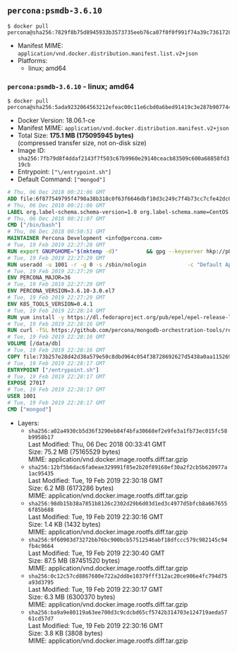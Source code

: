 ## `percona:psmdb-3.6.10`

```console
$ docker pull percona@sha256:7829f8b75d8945933b3573735eeb76ca07f0f0f991f74a39c73617285a15fe7b
```

-	Manifest MIME: `application/vnd.docker.distribution.manifest.list.v2+json`
-	Platforms:
	-	linux; amd64

### `percona:psmdb-3.6.10` - linux; amd64

```console
$ docker pull percona@sha256:5ada9232064563212efeac00c11e6cbd0a6bed91419c3e287b9077443db311a3
```

-	Docker Version: 18.06.1-ce
-	Manifest MIME: `application/vnd.docker.distribution.manifest.v2+json`
-	Total Size: **175.1 MB (175095945 bytes)**  
	(compressed transfer size, not on-disk size)
-	Image ID: `sha256:7fb79d8f4ddaf2143f7f503c67b9960e29140ceacb83509c600a68858fd319cb`
-	Entrypoint: `["\/entrypoint.sh"]`
-	Default Command: `["mongod"]`

```dockerfile
# Thu, 06 Dec 2018 00:21:06 GMT
ADD file:6f877549795f4798a38b318c0f63f6646dbf10d3c249c7f4b73cc7cfe42dc0f5 in / 
# Thu, 06 Dec 2018 00:21:06 GMT
LABEL org.label-schema.schema-version=1.0 org.label-schema.name=CentOS Base Image org.label-schema.vendor=CentOS org.label-schema.license=GPLv2 org.label-schema.build-date=20181205
# Thu, 06 Dec 2018 00:21:07 GMT
CMD ["/bin/bash"]
# Thu, 06 Dec 2018 00:50:51 GMT
MAINTAINER Percona Development <info@percona.com>
# Tue, 19 Feb 2019 22:27:28 GMT
RUN export GNUPGHOME="$(mktemp -d)"         && gpg --keyserver hkp://p80.pool.sks-keyservers.net:80 --recv-keys 430BDF5C56E7C94E848EE60C1C4CBDCDCD2EFD2A         && gpg --export --armor 430BDF5C56E7C94E848EE60C1C4CBDCDCD2EFD2A > ${GNUPGHOME}/RPM-GPG-KEY-Percona         && rpmkeys --import ${GNUPGHOME}/RPM-GPG-KEY-Percona /etc/pki/rpm-gpg/RPM-GPG-KEY-CentOS-7         && curl -L -o /tmp/percona-release.rpm https://repo.percona.com/percona/yum/percona-release-1.0-7.noarch.rpm         && rpmkeys --checksig /tmp/percona-release.rpm         && yum install -y /tmp/percona-release.rpm         && rm -rf "$GNUPGHOME" /tmp/percona-release.rpm         && rpm --import /etc/pki/rpm-gpg/PERCONA-PACKAGING-KEY         && percona-release disable all         && percona-release enable original release
# Tue, 19 Feb 2019 22:27:29 GMT
RUN useradd -u 1001 -r -g 0 -s /sbin/nologin             -c "Default Application User" mongodb
# Tue, 19 Feb 2019 22:27:29 GMT
ENV PERCONA_MAJOR=36
# Tue, 19 Feb 2019 22:27:29 GMT
ENV PERCONA_VERSION=3.6.10-3.0.el7
# Tue, 19 Feb 2019 22:27:29 GMT
ENV K8S_TOOLS_VERSION=0.4.1
# Tue, 19 Feb 2019 22:28:14 GMT
RUN yum install -y https://dl.fedoraproject.org/pub/epel/epel-release-latest-7.noarch.rpm         && yum install -y                 Percona-Server-MongoDB-36-server-${PERCONA_VERSION}                 Percona-Server-MongoDB-36-mongos-${PERCONA_VERSION}                 Percona-Server-MongoDB-36-tools-${PERCONA_VERSION}                 Percona-Server-MongoDB-36-shell-${PERCONA_VERSION}                 curl                 jq         && yum clean all         && rm -rf /var/cache/yum /data/db  && mkdir -p /data/db         && chown -R 1001:0 /data/db
# Tue, 19 Feb 2019 22:28:16 GMT
RUN curl -fSL https://github.com/percona/mongodb-orchestration-tools/releases/download/${K8S_TOOLS_VERSION}/k8s-mongodb-initiator -o /usr/local/bin/k8s-mongodb-initiator     && curl -fSL  https://github.com/percona/mongodb-orchestration-tools/releases/download/${K8S_TOOLS_VERSION}/mongodb-healthcheck -o /usr/local/bin/mongodb-healthcheck     && chmod 0755 /usr/local/bin/k8s-mongodb-initiator /usr/local/bin/mongodb-healthcheck
# Tue, 19 Feb 2019 22:28:16 GMT
VOLUME [/data/db]
# Tue, 19 Feb 2019 22:28:16 GMT
COPY file:73b257e28d42d38a579e50c8dbd964c054f38728692627d5438a0aa11526970b in /entrypoint.sh 
# Tue, 19 Feb 2019 22:28:17 GMT
ENTRYPOINT ["/entrypoint.sh"]
# Tue, 19 Feb 2019 22:28:17 GMT
EXPOSE 27017
# Tue, 19 Feb 2019 22:28:17 GMT
USER 1001
# Tue, 19 Feb 2019 22:28:17 GMT
CMD ["mongod"]
```

-	Layers:
	-	`sha256:a02a4930cb5d36f3290eb84f4bfa30668ef2e9fe3a1fb73ec015fc58b9958b17`  
		Last Modified: Thu, 06 Dec 2018 00:33:41 GMT  
		Size: 75.2 MB (75165529 bytes)  
		MIME: application/vnd.docker.image.rootfs.diff.tar.gzip
	-	`sha256:12bf5b6dac6fa0eae329991f85e2b20f89168ef30a2f2cb5b620977a1ac95435`  
		Last Modified: Tue, 19 Feb 2019 22:30:18 GMT  
		Size: 6.2 MB (6173286 bytes)  
		MIME: application/vnd.docker.image.rootfs.diff.tar.gzip
	-	`sha256:98db15b38a7851b8126c2302d29b6d03d1ed3c4977d5bfcb8a6676556f85b688`  
		Last Modified: Tue, 19 Feb 2019 22:30:16 GMT  
		Size: 1.4 KB (1432 bytes)  
		MIME: application/vnd.docker.image.rootfs.diff.tar.gzip
	-	`sha256:9f60903d73272bb76bc900bcb57512546abf18dfccc579c982145c94fb4c9664`  
		Last Modified: Tue, 19 Feb 2019 22:30:40 GMT  
		Size: 87.5 MB (87451520 bytes)  
		MIME: application/vnd.docker.image.rootfs.diff.tar.gzip
	-	`sha256:0c12c57cd8867680e722a2dd8e10379fff312ac20ce906e4fc794d75a93d3795`  
		Last Modified: Tue, 19 Feb 2019 22:30:17 GMT  
		Size: 6.3 MB (6300370 bytes)  
		MIME: application/vnd.docker.image.rootfs.diff.tar.gzip
	-	`sha256:ba9a9e80119a63ee700d3c9cdcbd65cf5742b314703e124719aeda5761cd57d7`  
		Last Modified: Tue, 19 Feb 2019 22:30:16 GMT  
		Size: 3.8 KB (3808 bytes)  
		MIME: application/vnd.docker.image.rootfs.diff.tar.gzip
